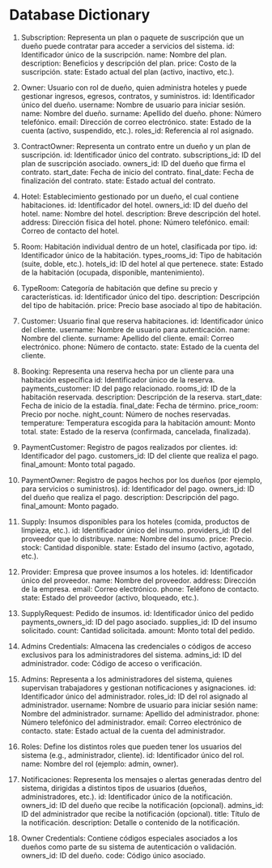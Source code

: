 # Database Dictionary

1. Subscription: Representa un plan o paquete de suscripción que un dueño puede contratar para acceder a servicios del sistema.
id: Identificador único de la suscripción.
name: Nombre del plan.
description: Beneficios y descripción del plan.
price: Costo de la suscripción.
state: Estado actual del plan (activo, inactivo, etc.).

2. Owner: Usuario con rol de dueño, quien administra hoteles y puede gestionar ingresos, egresos, contratos, y suministros.
id: Identificador único del dueño.
username: Nombre de usuario para iniciar sesión.
name: Nombre del dueño.
surname: Apellido del dueño.
phone: Número telefónico.
email: Dirección de correo electrónico.
state: Estado de la cuenta (activo, suspendido, etc.).
roles_id: Referencia al rol asignado.

3. ContractOwner: Representa un contrato entre un dueño y un plan de suscripción.
id: Identificador único del contrato.
subscriptions_id: ID del plan de suscripción asociado.
owners_id: ID del dueño que firma el contrato.
start_date: Fecha de inicio del contrato.
final_date: Fecha de finalización del contrato.
state: Estado actual del contrato.

4. Hotel: Establecimiento gestionado por un dueño, el cual contiene habitaciones.
id: Identificador del hotel.
owners_id: ID del dueño del hotel.
name: Nombre del hotel.
description: Breve descripción del hotel.
address: Dirección física del hotel.
phone: Número telefónico.
email: Correo de contacto del hotel.

6. Room: Habitación individual dentro de un hotel, clasificada por tipo.
id: Identificador único de la habitación.
types_rooms_id: Tipo de habitación (suite, doble, etc.).
hotels_id: ID del hotel al que pertenece.
state: Estado de la habitación (ocupada, disponible, mantenimiento).

6. TypeRoom: Categoría de habitación que define su precio y características.
id: Identificador único del tipo.
description: Descripción del tipo de habitación.
price: Precio base asociado al tipo de habitación.

7. Customer: Usuario final que reserva habitaciones.
id: Identificador único del cliente.
username: Nombre de usuario para autenticación.
name: Nombre del cliente.
surname: Apellido del cliente.
email: Correo electrónico.
phone: Número de contacto.
state: Estado de la cuenta del cliente.

8. Booking: Representa una reserva hecha por un cliente para una habitación específica
id: Identificador único de la reserva.
payments_customer: ID del pago relacionado.
rooms_id: ID de la habitación reservada.
description: Descripción de la reserva.
start_date: Fecha de inicio de la estadía.
final_date: Fecha de término.
price_room: Precio por noche.
night_count: Número de noches reservadas.
temperature: Temperatura escogida para la habitación
amount: Monto total.
state: Estado de la reserva (confirmada, cancelada, finalizada).

10. PaymentCustomer: Registro de pagos realizados por clientes.
id: Identificador del pago.
customers_id: ID del cliente que realiza el pago.
final_amount: Monto total pagado.

11. PaymentOwner: Registro de pagos hechos por los dueños (por ejemplo, para servicios o suministros).
id: Identificador del pago.
owners_id: ID del dueño que realiza el pago.
description: Descripción del pago.
final_amount: Monto pagado.

12. Supply: Insumos disponibles para los hoteles (comida, productos de limpieza, etc.).
id: Identificador único del insumo.
providers_id: ID del proveedor que lo distribuye.
name: Nombre del insumo.
price: Precio.
stock: Cantidad disponible.
state: Estado del insumo (activo, agotado, etc.).

13. Provider: Empresa que provee insumos a los hoteles.
id: Identificador único del proveedor.
name: Nombre del proveedor.
address: Dirección de la empresa.
email: Correo electrónico.
phone: Teléfono de contacto.
state: Estado del proveedor (activo, bloqueado, etc.).

14. SupplyRequest: Pedido de insumos.
id: Identificador único del pedido
payments_owners_id: ID del pago asociado.
supplies_id: ID del insumo solicitado.
count: Cantidad solicitada.
amount: Monto total del pedido.

15. Admins Credentials: Almacena las credenciales o códigos de acceso exclusivos para los administradores del sistema.
admins_id: ID del administrador.
code: Código de acceso o verificación.

16. Admins: Representa a los administradores del sistema, quienes supervisan trabajadores y gestionan notificaciones y asignaciones.
id: Identificador único del administrador.
roles_id: ID del rol asignado al administrador.
username: Nombre de usuario para iniciar sesión
name: Nombre del administrador.
surname: Apellido del administrador.
phone: Número telefónico del administrador.
email: Correo electrónico de contacto.
state: Estado actual de la cuenta del administrador.

17. Roles: Define los distintos roles que pueden tener los usuarios del sistema (e.g., administrador, cliente).
id: Identificador único del rol.
name: Nombre del rol (ejemplo: admin, owner).

18. Notificaciones: Representa los mensajes o alertas generadas dentro del sistema, dirigidas a distintos tipos de usuarios (dueños, administradores, etc.).
id: Identificador único de la notificación.
owners_id: ID del dueño que recibe la notificación (opcional).
admins_id: ID del administrador que recibe la notificación (opcional).
title: Título de la notificación.
description: Detalle o contenido de la notificación.

19. Owner Credentials: Contiene códigos especiales asociados a los dueños como parte de su sistema de autenticación o validación.
owners_id: ID del dueño.
code: Código único asociado.
